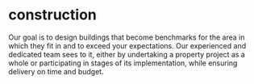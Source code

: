 # construction
Our goal is to design buildings that become benchmarks for the area in which they fit in and to exceed your expectations. Our experienced and dedicated team sees to it, either by undertaking a property project as a whole or participating in stages of its implementation, while ensuring delivery on time and budget.
